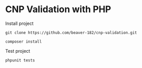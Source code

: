 # CNP Validation with PHP

Install project
```
git clone https://github.com/beaver-182/cnp-validation.git
```
```
composer install
```

Test project
```
phpunit tests
```
